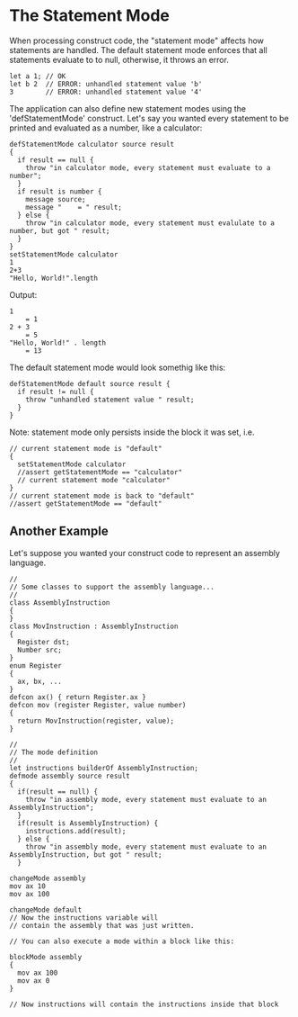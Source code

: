 The Statement Mode
================================================================================
When processing construct code, the "statement mode" affects how statements are
handled. The default statement mode enforces that all statements evaluate to
to null, otherwise, it throws an error.
```
let a 1; // OK
let b 2  // ERROR: unhandled statement value 'b'
3        // ERROR: unhandled statement value '4'
```

The application can also define new statement modes using the 'defStatementMode'
construct. Let's say you wanted every statement to be printed and evaluated as
a number, like a calculator:
```
defStatementMode calculator source result
{
  if result == null {
    throw "in calculator mode, every statement must evaluate to a number";
  }
  if result is number {
    message source;
    message "    = " result;
  } else {
    throw "in calculator mode, every statement must evalulate to a number, but got " result;
  }
}
setStatementMode calculator
1
2+3
"Hello, World!".length
```
Output:
```
1
    = 1
2 + 3
    = 5
"Hello, World!" . length
    = 13
```
The default statement mode would look somethig like this:
```
defStatementMode default source result {
  if result != null {
    throw "unhandled statement value " result;
  }
}
```

Note: statement mode only persists inside the block it was set, i.e.
```
// current statement mode is "default"
{
  setStatementMode calculator
  //assert getStatementMode == "calculator"
  // current statement mode "calculator"
}
// current statement mode is back to "default"
//assert getStatementMode == "default"
```

Another Example
--------------------------------------------------------------------------------
Let's suppose you wanted your construct code to represent an assembly language.
```
//
// Some classes to support the assembly language...
//
class AssemblyInstruction
{
}
class MovInstruction : AssemblyInstruction
{
  Register dst;
  Number src;
}
enum Register
{
  ax, bx, ...
}
defcon ax() { return Register.ax }
defcon mov (register Register, value number)
{
  return MovInstruction(register, value);
}

//
// The mode definition
//
let instructions builderOf AssemblyInstruction;
defmode assembly source result
{
  if(result == null) {
    throw "in assembly mode, every statement must evaluate to an AssemblyInstruction";
  }
  if(result is AssemblyInstruction) {
    instructions.add(result);    
  } else {
    throw "in assembly mode, every statement must evaluate to an AssemblyInstruction, but got " result;
  }

changeMode assembly
mov ax 10
mov ax 100

changeMode default
// Now the instructions variable will
// contain the assembly that was just written.

// You can also execute a mode within a block like this:

blockMode assembly
{
  mov ax 100
  mov ax 0
}

// Now instructions will contain the instructions inside that block
```


